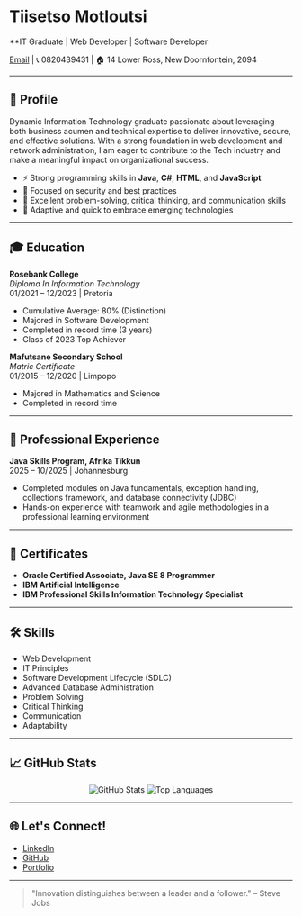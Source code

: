 # Tiisetso Motloutsi

**IT Graduate | Web Developer | Software Developer

[Email](mailto:setswo173@gmail.com) | 📞 0820439431 | 🏠 14 Lower Ross, New Doornfontein, 2094

---

## 👤 Profile

Dynamic Information Technology graduate passionate about leveraging both business acumen and technical expertise to deliver innovative, secure, and effective solutions. With a strong foundation in web development and network administration, I am eager to contribute to the Tech industry and make a meaningful impact on organizational success.

- ⚡ Strong programming skills in **Java**, **C#**, **HTML**, and **JavaScript**
- 🔐 Focused on security and best practices
- 🧠 Excellent problem-solving, critical thinking, and communication skills
- 🌱 Adaptive and quick to embrace emerging technologies

---

## 🎓 Education

**Rosebank College**  
*Diploma In Information Technology*  
01/2021 – 12/2023 | Pretoria  
- Cumulative Average: 80% (Distinction)
- Majored in Software Development
- Completed in record time (3 years)
- Class of 2023 Top Achiever

**Mafutsane Secondary School**  
*Matric Certificate*  
01/2015 – 12/2020 | Limpopo  
- Majored in Mathematics and Science
- Completed in record time

---

## 💼 Professional Experience

**Java Skills Program, Afrika Tikkun**  
2025 – 10/2025 | Johannesburg  
- Completed modules on Java fundamentals, exception handling, collections framework, and database connectivity (JDBC)
- Hands-on experience with teamwork and agile methodologies in a professional learning environment

---

## 📜 Certificates

- **Oracle Certified Associate, Java SE 8 Programmer**
- **IBM Artificial Intelligence**
- **IBM Professional Skills Information Technology Specialist**

---

## 🛠️ Skills

- Web Development  
- IT Principles  
- Software Development Lifecycle (SDLC)  
- Advanced Database Administration  
- Problem Solving  
- Critical Thinking  
- Communication  
- Adaptability

---

## 📈 GitHub Stats

<p align="center">
  <img src="https://github-readme-stats.vercel.app/api?username=TiisetsoMotloutsi&show_icons=true&theme=radical" alt="GitHub Stats" />
  <img src="https://github-readme-stats.vercel.app/api/top-langs/?username=TiisetsoMotloutsi&layout=compact&theme=radical" alt="Top Languages" />
</p>

---

## 🌐 Let's Connect!

- [LinkedIn](https://www.linkedin.com/in/tiisetso-motloutsi-84ab49296/) 
- [GitHub](https://github.com/TiisetsoMotloutsi)
- [Portfolio](https://v0-portfolio-revamp-smoky.vercel.app/)

---

> "Innovation distinguishes between a leader and a follower." – Steve Jobs
